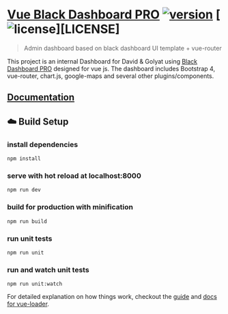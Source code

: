 # [Vue Black Dashboard PRO](https://github.com/creativetimofficial/ct-vue-black-bootstrap-dashboard-pro) [![version][version-badge]][CHANGELOG] [![license][license-badge]][LICENSE]

> Admin dashboard based on black dashboard UI template + vue-router

This project is an internal Dashboard for David & Golyat using [Black Dashboard PRO](https://demos.creative-tim.com/marketplace/black-dashboard-pro/examples/dashboard.html)
designed for vue js. The dashboard includes Bootstrap 4, vue-router, chart.js, google-maps and several other plugins/components. 

## [Documentation](http://demos.creative-tim.com/vue-black-dashboard-pro/documentation)

## :cloud: Build Setup

### install dependencies
`npm install`
### serve with hot reload at localhost:8000
`npm run dev`
### build for production with minification
`npm run build`
### run unit tests
`npm run unit`
### run and watch unit tests
`npm run unit:watch`

For detailed explanation on how things work, checkout the [guide](http://vuejs-templates.github.io/webpack/) and [docs for vue-loader](http://vuejs.github.io/vue-loader).

[CHANGELOG]: ./CHANGELOG.md
[version-badge]: https://img.shields.io/badge/version-1.0.0-blue.svg
[license-badge]: https://img.shields.io/badge/license-MIT-blue.svg
